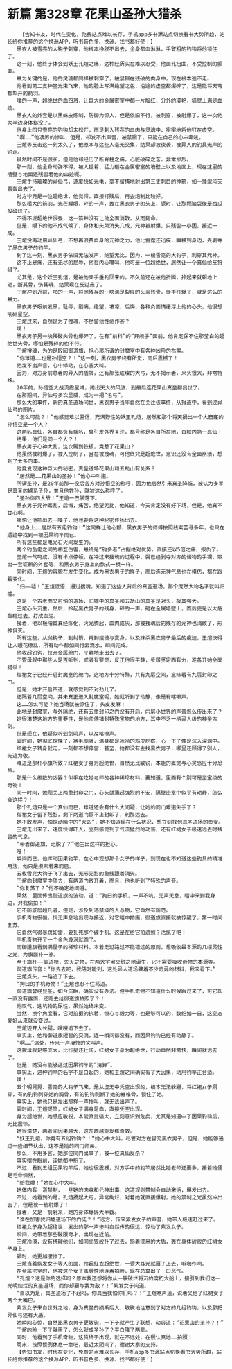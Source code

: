 # 新篇 第328章 花果山圣孙大猎杀
        【告知书友，时代在变化，免费站点难以长存，手机app多书源站点切换看书大势所趋，站长给你推荐的这个换源APP，听书音色多、换源、找书都好使！】
       黑衣人被雪亮的大钩子刺穿，他根本挣脱不出去，全身都血淋淋，手臂粗的钓钩将他锁住了。
       这一刻，他终于体会到妖王孔煊之痛，这种经历实在难以忍受，他面孔扭曲，不受控制的颤栗。
       最为关键的是，他的灵魂都同样被刺穿了，被禁锢在残破的肉身中，现在根本逃不走。
       他看到第二支神圣光束飞来，他的脸上写满绝望之色，沿途的虚空都爆碎了，这是能将天穹都犁开的箭羽。
       噗的一声，超绝世的血四溅，让巨大的金属密室中都一片殷红，分外的凄艳，墙壁上满是血迹。
       黑衣人的外套是以黑蛛皮炼制，防御力惊人，但是依旧不行，被刺穿，被射爆了，这一次他大半边身体都没了。
       他身上四只雪亮的钓钩却未松开，而是刺入残存的血肉与灵魂中，牢牢地将他钉在虚空。
       “啊……”他凄厉的惨叫，但是，却发不出声音，被禁锢了，只能在自己的心中嘶吼。
       王煊等反击这一刻太久了，他原本与这些人毫无交集，结果却被夜袭，被异人的钓具无声的钓走。
       虽然时间不是很长，但是他却经历了断脊柱之痛，心脏破碎之苦，非常惨烈。
       那一刻，他全身动弹不得，被人提着，猛力砸在金属密室的墙壁上以及地面上，现在这里的墙壁与地面还残留着他的血迹呢。
       王煊手持璀璨的异仙弓，速度快如光电，毫不留情地射出第三支刺目的神箭，如一挂混沌天雷轰出去了。
       对方毕竟是一位超绝世，他觉得，直接打残后，再去炮制比较好。
       那么粗大的箭羽，光芒耀眼，砰的一声，轰在黑衣男子的头上，顿时，让那颗脑袋像是西瓜般破烂了。
       不得不说超绝世很强，这一箭并没有让他全面消散，从而毙命。
       但是，眼下的他不成气候了，身体和头颅消失八成，元神被射爆，只残留一小团，接近一成。
       王煊没再动用异仙弓，不想再浪费自身的元神之力，他比雷霆还迅疾，瞬移到身边，先剥夺了黑衣男子的钓竿。
       到了这一刻，黑衣男子依旧无法发声，绝望无比，因为，一根雪亮的大钩子，刺穿其元神。
       这不止是痛，还有无尽的屈辱，他在内心嚎叫，他可是一位超绝世，居然让一个真仙给反狩猎了。
       尤其是，这个妖王孔煊，是被他亲手垂钓回来的，不久前还在被他折腾，拎起来就朝地上砸，断其骨，伤其魂，结果现在反过来了。
       王煊冲到近前，啪的一声，将他残存的一块满是裂痕的头盖残骨，徒手打爆了，就是这么的暴力。
       黑衣男子眼前发黑，耻辱，剧痛，绝望，凄凉，后悔，各种负面情绪浮上他的心头，他很想吼碎星空。
       王煊过来，自然是为了搜魂，不然留他性命作甚？
       噗！
       黑衣男子另一块残破头骨也爆碎了，在有“前科”的“开颅手”面前，他肯定保不住那莹白的超绝世头骨，哪怕是残碎的也不行。
       王煊搜魂，为的是取回御道旗，担心那所谓的封魔室中有各种凶险的布置。
       “你难道……也是孙悟空？！”这一刻，黑衣男子终有所觉，而后震撼了！
       他发不出声音，心中悸动，在心底大叫。
       因为，对方身前悬着的异人的盾牌，还有那张璀璨的大弓，无不揭示着，来头很大，非常特殊。
       20年前，孙悟空大战流霞星域，闹出天大的风波，到最后连花果山真圣都出世了。
       在那期间，异仙弓多次显威，成为一把“名弓”。
       那么大的事件，新的真圣道场问世，黑衣男子当年自然在关注该事件，从报道中，看到过异仙弓的图片。
       “怎么可能？！”他感觉难以置信，充满野性的妖王孔煊，居然和那个将天捅出一个大窟窿的孙悟空是一个人？
       这两名真仙，各自都负有盛名，曾引发外界关注，都号称是各自所在地，百域内第一真仙！
       结果，他们是同一个人？！
       黑衣男子心神大乱，这次踢到铁板，竟惹了花果山？
       他虽然被射爆了，被人控制了，且在被搜魂，可他终究是超绝世，意识还没有全面崩溃，想到了太多的事。
       他竟发现这种巨大的秘密，真圣道场花果山和五劫山有关系？
       “居然是……花果山的圣孙！”他心中叫道。
       所谓圣孙，是20年前那一役后各方对孙悟空的称呼，因为他居然引来真圣降临，被认为多半是真圣的嫡系子孙，兼且他姓孙，就被这么称呼了。
       “圣孙你四大爷！”王煊一巴掌落下。
       黑衣男子元神紊乱，后悔，痛苦，绝望无比，他知道，今天肯定没有好下场，但是，他真不甘心啊。
       哪怕让他吼出去一嗓子，他也要将这种秘密传扬出去。
       “他身上……居然有五组钓钩！”这同样让他心颤，黑衣男子的师傅按照线索苦寻多年，也只在遗迹中找到一根因果钓竿而已。
       所有这些都是电光石火间发生的。
       两个钓鱼佬之间的相互伤害，最终是“钩多者”占据绝对优势，直接还以5倍之痛，报仇了。
       王煊一气呵成，没有半点停顿，在冲过来搜魂的过程中，就已经剥夺对方的储物的手镯，取出一套崭新的外套等，和黑衣男子身上的款式一模一样。
       同时间，王煊的容貌在发生变化，成为黑衣男子的样子，而后连元神气息也在模仿，都在跟着变化。
       “归——墟！”王煊低语，通过搜魂，知道了这些人背后的真圣道场，那个庞然大物名字就叫归墟。
       这是一个古老而又可怕的道场，归墟中的真圣和五劫山的真圣是对头，极其强大。
       王煊心头沉重，然后，拎起黑衣男子的残身，砰的一声，砸在金属墙壁上，而后更是以大盾轰砸过去，打成血泥。
       接着，他以极阳篇真经炼化，火光腾起，血肉成灰，那被搜魂后的残存的元神也消散了，形神俱灭。
       所有这些，从抛钩子，到射箭，再到搜魂与变身，以及抹杀黑衣男子最后的痕迹，王煊快得让人眼花缭乱，所有动作都如同行云流水，瞬间完成。
       他收起钓钩，拉开金属舱门，平静地走出去了。
       不管母舰中那些人是否听到，或者有警觉，反正他很平静，步履坚定而有力，准备开始全面猎杀！
       红裙女子已经开启封魔室的舱门，这地方十分特殊，共有九层空间，意味着有九层封印之门。
       但是，她才开启四道，就感觉到不对劲儿了。
       还隔着几层空间，并未真正进入封魔室呢，她就听到了动静，像是有喀嚓声。
       这……怎么可能？她当场就被惊住了，头皮发麻！
       此地是封魔室，与外隔绝，还有五重封印之门没有开启，内层小世界的声音怎么传出来了？
       她很清楚这地方的重要性，是他师傅镇封特殊宝物的地方，其中不乏一柄异人级的神圣古剑。
       但是现在，他疑似听到剑鸣声，以及喀嚓声。
       霎时间，她彻底惊悚了，寒毛倒竖，满身都是冰冷的鸡皮疙瘩，心一下子像是沉入深渊中。
       红裙女子转身就走，一刻都不想停留，甚至，她都没有去找黑衣男子，哪里还顾得了别人，先逃为敬。
       难道是那杆小旗所致？红裙女子身为超绝世，自然无比敏锐，本能的直觉与心灵感应十分恐怖。
       那是什么级数的凶器？似乎在吃她老师的各种稀珍材料，要知道，里面有个别可是至宝级的奇物！
       同一时间，她刚关上两重封印之门，心头就涌起强烈的不安，隔壁密室中似乎有动静，怎么会这样？！
       那个孔煊只是一个真仙而已，难道还会有什么大问题，让她的同门难道失手了？
       红裙女子留下残影，剩下两道门顾不上封印了，刹那远去。
       她不敢发声，怕惊动暗中的“大凶”，她不知道现在什么状况，想立刻找到真圣道场的贵女。
       王煊走出来了，速度快得吓人，立刻感觉到了气流猛烈的动荡，还有红裙女子极速远去时残留的气息。
       “带着御道旗，走脱了？”他生出这样的担心。
       嗖！
       瞬间而已，他挥动因果钓竿，在心中观想那个女子的样子，到现在也不知道这些钓具的精准用法，他只是摸索着来而已。
       五枚雪亮大钩子飞了出去，无形无影的鱼线跟着消失。
       王煊向封魔室中望去，有两道门敞开着，而且，他也听到了特殊的声音。
       “你复苏了？”他不确定地问道。
       果然，里面传出御道旗的波动，道：“狗曰的手机，一声不吭，无声无息，暗中来到我身边，对我偷拍！”
       它不防底层超凡者，但是，涉及到违禁级的人与物，它自然有防范。
       手机奇物很强，悄无声息地出现与接近，对它暗中拍摄，御道旗直接就被惊醒了，第一时间复苏。
       它自然气得暴跳如雷，要扎死那个破手机。这是在给它拍遗照？活腻了吧！
       手机奇物开了一个金色漩涡就跑了。
       而御道旗看到满屋子的稀珍材料，本着走过路过不能错过的原则，想吸收最本源的几缕灵性之光，为旗面补一补。
       至于旗杆——御道枪，先天之物，在两大宇宙交融之地诞生，它不需要吸收奇物的本源等。
       御道旗传音：“你先去吧，我随时能到，这处异人道场藏着不少奇异的材料，我来看下。”
       王煊点头，一路追了下去。
       “狗曰的手机奇物！”王煊也忍不住骂道。
       御道旗曾经显圣，如今沉眠，确实没有办法。但手机奇物不知道什么时候跟过来了，可它却一直没有露面，还跑去给御道旗拍照了？！
       他叹气，这坑物的尿性，果然始终未变。
       当然，换个角度看，它对拍摄的执着，恒心与毅力等，也是够可以的，数纪如一日，这变态爱好从来就没变过。
       王煊迈开大长腿，嗖嗖追下去了。
       事实上，他和御道旗短暂的交流，连一瞬间都没有，而因果钓钩已经有动静了。
       “啊……”远处，传来一声凄惨的尖叫声。
       这艘母舰足够庞大，比行星还壮阔，红裙女子身为超绝世，行动自然非常快，瞬间就远去了。
       但是，她没有能够逃过因果钓竿的“清算”。
       事实上，这种钓竿的名字不是白起的，她和王煊之间确实有了大因果，动用钓竿正合适。
       噗！
       五个明晃晃、雪亮的大钩子飞来，是从虚无中凭空出现的，根本无法躲避，将红裙女子洞穿，有的钓钩刺穿她的胸骨，有的钓钩刺断了她的脊椎骨，锁住了她。
       事实上，她也只是发出那样一声惨叫，就无法出声了。
       霎时间，王煊提竿，红裙女子满身是血，直接凭空出现。
       身为超绝世，她感应敏锐，本能直觉强大，立刻意识到危矣，尤其是知道中了因果钓钩后，无比震惊。
       她很清楚，两者间因果越大，这东西越能发挥奇效。
       “妖王孔煊，你竟有五组钓钩？！”她心中大叫，尽管对方在冒充黑衣男子，但是，她能够通过一些细节认出，这不是她的同门师弟。
       那么，不用多言，她那位同门出事了，被一位真仙反杀？
       事实摆在眼前，连她都中招了。
       不过，看到五组因果钓竿后，她也很震撼，对方手中的钓竿居然比她老师还要多，接着她便是毛骨悚然，
       “给我爆！”她在心中大叫。
       她体内有一道禁制，一旦她的肉身和元神出事，这道规则禁制会自动激活，爆发出去。
       不过，她看到的是，孔煊扬起大弓，异常绚烂，对着她就直接爆射，她的禁制之光虽然冲出去了，但是被一箭射爆了！
       接着，又是一箭射来，她的身体爆碎大半截。
       “谁在加害我归墟道场下的门徒？！”远方，传来紫发女子的声音，她带人极速赶过来了。
       红裙女子身为超绝世，发出的那一声惨叫自然传的很远，惊动了紫发女子。
       瞬间，她带着那些破限奇才，出现在近前。
       王煊冷漠，没有搭理他们，如同虎狼般扑了过去，拎着漆黑的大盾，轰在身体破败的红裙女子身上。
       顿时，她更加凄惨了。
       王煊当着紫发女子等人的面，拎起红衣超绝世，一顿大耳光就扇了上去，噼啪作响。
       在金属密室时，他被这个女子羞辱性地连着拍脸，现在总算出了一口恶气。
       “孔煊？这是你的选择吗？原本我还想将你从一艘破烂将沉的腐朽大船上，接引到我们这一光明灿烂的真圣道场，而你却要与我为敌？！”紫发女子问道。
       “自以为是，真圣道场了不起吗，你真当我怕你们吗？！”王煊寒声道，说着又给了红裙女子两个大嘴巴。
       紫发女子来自世外之地，身为真圣的嫡系后人，敏锐地注意到了对方的几组钓钩，以及那把异仙弓还有大盾。
       她瞬间心惊，自然比黑衣男子更敏锐，一下子就产生了联想，动容道：“花果山的圣孙？！”
       王煊的脸一下子就黑了，怎么就成圣孙了？平白降了两辈。
       同时，他看到了手机奇物，这货终于出现，就在不远处，在很认真地……拍照！
       周末，按照惯例休息一章吧，最近太阴间了，谢谢大家的支持。
       【告知书友，时代在变化，免费站点难以长存，手机app多书源站点切换看书大势所趋，站长给你推荐的这个换源APP，听书音色多、换源、找书都好使！】